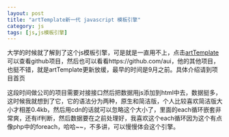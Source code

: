 ```yaml
---
layout: post
title: "artTemplate新一代 javascript 模板引擎"
category: js
tags: [js,js模板引擎]
---
```

大学的时候就了解到了这个js模板引擎，可是就是一直用不上，点击<a href="https://github.com/aui/artTemplate" target="_blank">artTemplate</a>可以查看github项目，然后也可以看看https://github.com/aui，他的其他项目，也挺不错，就是artTemplate更新放缓，最早的时间是9月之前。具体介绍请到项目首页

<!-- more -->
这段时间做公司的项目需要对接接口然后把数据用js添加到html中去，数据挺多，这时候我就想到了它，它的语法分为两种，原生和简洁版，个人比较喜欢简洁版大小才相差0.4kb，然后用cdn的话就可以忽略这个大小了，里面的each循环嵌套非常爽，还有if判断，然后数据要在之前处理好，我喜欢这个each循环因为这个有点像php中的foreach，哈哈~~，不多讲，可以慢慢体会这个引擎。




